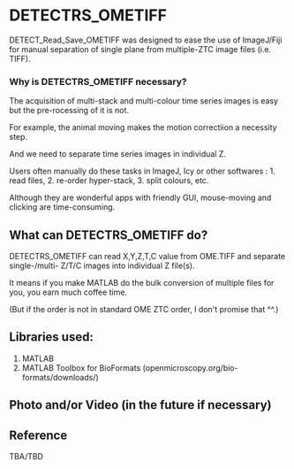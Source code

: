 # DETECTRS_OMETIFF

DETECT_Read_Save_OMETIFF was designed to ease the use of ImageJ/Fiji for manual separation of single plane from multiple-ZTC image files (i.e. TIFF).

### Why is DETECTRS_OMETIFF necessary?

The acquisition of multi-stack and multi-colour time series images is easy but the pre-rocessing of it is not.

For example, the animal moving makes the motion correctiion a necessity step.

And we need to separate time series images in individual Z.

Users often manually do these tasks in ImageJ, Icy or other softwares : 1. read files, 2. re-order hyper-stack, 3. split colours, etc.

Although they are wonderful apps with friendly GUI, mouse-moving and clicking are time-consuming.


## What can DETECTRS_OMETIFF do?
DETECTRS_OMETIFF can read X,Y,Z,T,C value from OME.TIFF and separate single-/multi- Z/T/C images into individual Z file(s).

It means if you make MATLAB do the bulk conversion of multiple files for you, you earn much coffee time.

(But if the order is not in standard OME ZTC order, I don't promise that ^^.)

## Libraries used:
1. MATLAB
2. MATLAB Toolbox for BioFormats (openmicroscopy.org/bio-formats/downloads/)


## Photo and/or Video (in the future if necessary)



## Reference 
TBA/TBD
